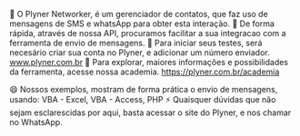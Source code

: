 👋 O Plyner Networker, é um gerenciador de contatos, que faz uso de mensagens de SMS e whatsApp para obter esta interação.
👀 De forma rápida, através de nossa API, procuramos facilitar a sua integracao com a ferramenta de envio de mensagens.
🌱 Para iniciar seus testes, será necesário criar sua conta no Plyner, e adicionar um número enviador. www.plyner.com.br
💞️ Para explorar, maiores informações e possibilidades da ferramenta, acesse nossa academia. https://plyner.com.br/academia

😄 Nossos exemplos, mostram de forma prática o envio de mensagens, usando: VBA - Excel, VBA - Access, PHP
⚡ Quaisquer dúvidas que não sejam esclarescidas por aqui, basta acessar o site do Plyner, e nos chamar no WhatsApp.

